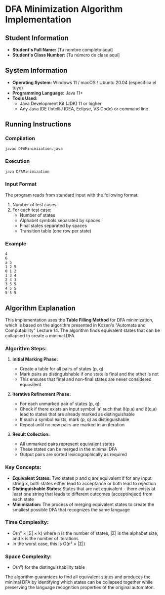 # DFA Minimization Algorithm Implementation

## Student Information
- **Student's Full Name:** [Tu nombre completo aquí]
- **Student's Class Number:** [Tu número de clase aquí]

## System Information
- **Operating System:** Windows 11 / macOS / Ubuntu 20.04 (especifica el tuyo)
- **Programming Language:** Java 11+
- **Tools Used:** 
  - Java Development Kit (JDK) 11 or higher
  - Any Java IDE (IntelliJ IDEA, Eclipse, VS Code) or command line

## Running Instructions

### Compilation
```bash
javac DFAMinimization.java
```

### Execution
```bash
java DFAMinimization
```

### Input Format
The program reads from standard input with the following format:
1. Number of test cases
2. For each test case:
   - Number of states
   - Alphabet symbols separated by spaces
   - Final states separated by spaces
   - Transition table (one row per state)

### Example
```
4
6
a b
1 2 5
0 1 2
1 3 4
2 4 3
3 5 5
4 5 5
5 5 5
```

## Algorithm Explanation

This implementation uses the **Table Filling Method** for DFA minimization, which is based on the algorithm presented in Kozen's "Automata and Computability" Lecture 14. The algorithm finds equivalent states that can be collapsed to create a minimal DFA.

### Algorithm Steps:

1. **Initial Marking Phase:**
   - Create a table for all pairs of states (p, q)
   - Mark pairs as distinguishable if one state is final and the other is not
   - This ensures that final and non-final states are never considered equivalent

2. **Iterative Refinement Phase:**
   - For each unmarked pair of states (p, q):
   - Check if there exists an input symbol 'a' such that δ(p,a) and δ(q,a) lead to states that are already marked as distinguishable
   - If such a symbol exists, mark (p, q) as distinguishable
   - Repeat until no new pairs are marked in an iteration

3. **Result Collection:**
   - All unmarked pairs represent equivalent states
   - These states can be merged in the minimal DFA
   - Output pairs are sorted lexicographically as required

### Key Concepts:

- **Equivalent States:** Two states p and q are equivalent if for any input string x, both states either lead to acceptance or both lead to rejection
- **Distinguishable States:** States that are not equivalent - there exists at least one string that leads to different outcomes (accept/reject) from each state
- **Minimization:** The process of merging equivalent states to create the smallest possible DFA that recognizes the same language

### Time Complexity:
- O(n² × |Σ| × k) where n is the number of states, |Σ| is the alphabet size, and k is the number of iterations
- In the worst case, this is O(n³ × |Σ|)

### Space Complexity:
- O(n²) for the distinguishability table

The algorithm guarantees to find all equivalent states and produces the minimal DFA by identifying which states can be collapsed together while preserving the language recognition properties of the original automaton.
